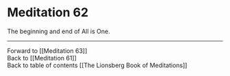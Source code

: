 # Meditation 62

The beginning and end of All  is One. 

___

Forward to [[Meditation 63]]  
Back to [[Meditation 61]]  
Back to table of contents [[The Lionsberg Book of Meditations]]  